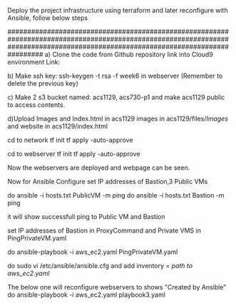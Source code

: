Deploy the project infrastructure using terraform and later reconfigure with Ansible, follow below steps

#################################################################################################################################################################################
 a) Clone the code from Github repository link into Cloud9 environment Link:

b) Make ssh key: ssh-keygen -t rsa -f week6 in webserver (Remember to delete the previous key)


c) Make 2 s3 bucket named: acs1129, acs730-p1 and make acs1129 public to access contents.

d)Upload Images and Index.html in acs1129 images in acs1129/files/*Images* and website in acs1129/index.html

cd to network
tf init
tf apply -auto-approve

cd to webserver
tf init
tf apply -auto-approve

Now the webservers are deployed and webpage can be seen.

Now for Ansible Configure
set IP addresses of Bastion,3 Public VMs

do ansible -i hosts.txt PublicVM -m ping
do ansible -i hosts.txt Bastion -m ping

it will show successfull ping to Public VM and Bastion

set IP addresses of Bastion in ProxyCommand and Private VMS in PingPrivateVM.yaml

do ansible-playbook -i aws_ec2.yaml PingPrivateVM.yaml

do sudo vi /etc/ansible/ansible.cfg
and add inventory = *path to aws_ec2.yaml*


The below one will reconfigure webservers to shows "Created by Ansible"
do ansible-playbook -i aws_ec2.yaml playbook3.yaml 
